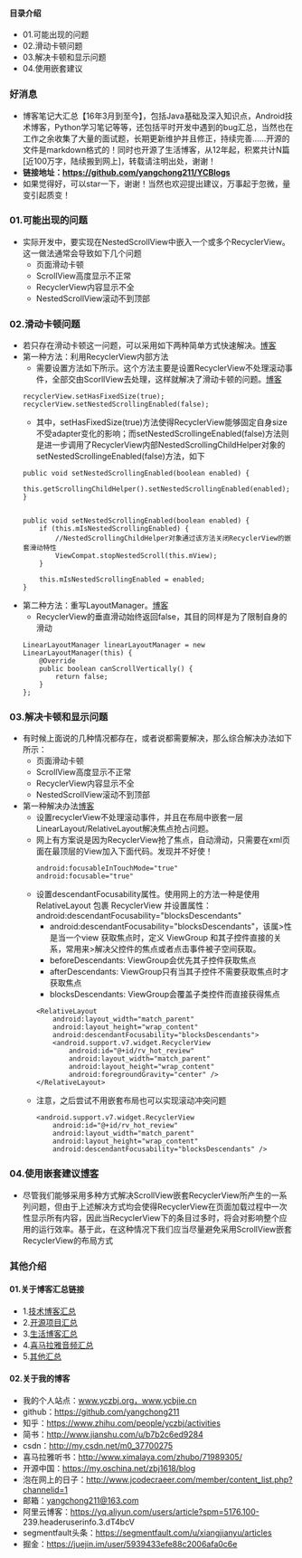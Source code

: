 #### 目录介绍
- 01.可能出现的问题
- 02.滑动卡顿问题
- 03.解决卡顿和显示问题
- 04.使用嵌套建议




### 好消息
- 博客笔记大汇总【16年3月到至今】，包括Java基础及深入知识点，Android技术博客，Python学习笔记等等，还包括平时开发中遇到的bug汇总，当然也在工作之余收集了大量的面试题，长期更新维护并且修正，持续完善……开源的文件是markdown格式的！同时也开源了生活博客，从12年起，积累共计N篇[近100万字，陆续搬到网上]，转载请注明出处，谢谢！
- **链接地址：https://github.com/yangchong211/YCBlogs**
- 如果觉得好，可以star一下，谢谢！当然也欢迎提出建议，万事起于忽微，量变引起质变！




### 01.可能出现的问题
- 实际开发中，要实现在NestedScrollView中嵌入一个或多个RecyclerView。这一做法通常会导致如下几个问题
    - 页面滑动卡顿
    - ScrollView高度显示不正常
    - RecyclerView内容显示不全
    - NestedScrollView滚动不到顶部



### 02.滑动卡顿问题
- 若只存在滑动卡顿这一问题，可以采用如下两种简单方式快速解决。[博客](https://github.com/yangchong211/YCBlogs)
- 第一种方法：利用RecyclerView内部方法
    - 需要设置方法如下所示。这个方法主要是设置RecyclerView不处理滚动事件，全部交由ScorllView去处理，这样就解决了滑动卡顿的问题。[博客](https://github.com/yangchong211/YCBlogs)
    ```
    recyclerView.setHasFixedSize(true);
    recyclerView.setNestedScrollingEnabled(false);
    ```
    - 其中，setHasFixedSize(true)方法使得RecyclerView能够固定自身size不受adapter变化的影响；而setNestedScrollingeEnabled(false)方法则是进一步调用了RecyclerView内部NestedScrollingChildHelper对象的setNestedScrollingeEnabled(false)方法，如下
    ```
    public void setNestedScrollingEnabled(boolean enabled) {
        this.getScrollingChildHelper().setNestedScrollingEnabled(enabled);
    }
    
    
    public void setNestedScrollingEnabled(boolean enabled) {
        if (this.mIsNestedScrollingEnabled) {
            //NestedScrollingChildHelper对象通过该方法关闭RecyclerView的嵌套滑动特性
            ViewCompat.stopNestedScroll(this.mView);
        }

        this.mIsNestedScrollingEnabled = enabled;
    }
    ```
- 第二种方法：重写LayoutManager。[博客](https://github.com/yangchong211/YCBlogs)
    - RecyclerView的垂直滑动始终返回false，其目的同样是为了限制自身的滑动
    ```
    LinearLayoutManager linearLayoutManager = new LinearLayoutManager(this) {
        @Override
        public boolean canScrollVertically() {
            return false;
        }
    };
    ```



### 03.解决卡顿和显示问题
- 有时候上面说的几种情况都存在，或者说都需要解决，那么综合解决办法如下所示：
    - 页面滑动卡顿
    - ScrollView高度显示不正常
    - RecyclerView内容显示不全
    - NestedScrollView滚动不到顶部
- 第一种解决办法[博客](https://github.com/yangchong211/YCBlogs)
    - 设置recyclerView不处理滚动事件，并且在布局中嵌套一层LinearLayout/RelativeLayout解决焦点抢占问题。
    - 网上有方案说是因为RecyclerView抢了焦点，自动滑动，只需要在xml页面在最顶层的View加入下面代码。发现并不好使！
        ```
        android:focusableInTouchMode="true"
        android:focusable="true"
        ```
    - 设置descendantFocusability属性。使用网上的方法一种是使用 RelativeLayout 包裹 RecyclerView 并设置属性：android:descendantFocusability="blocksDescendants"
        - android:descendantFocusability="blocksDescendants"，该属>性是当一个view 获取焦点时，定义 ViewGroup 和其子控件直接的关系，常用来>解决父控件的焦点或者点击事件被子空间获取。
        - beforeDescendants: ViewGroup会优先其子控件获取焦点
        - afterDescendants: ViewGroup只有当其子控件不需要获取焦点时才获取焦点
        - blocksDescendants: ViewGroup会覆盖子类控件而直接获得焦点
        ```
        <RelativeLayout
            android:layout_width="match_parent"
            android:layout_height="wrap_content"
            android:descendantFocusability="blocksDescendants">
            <android.support.v7.widget.RecyclerView
                android:id="@+id/rv_hot_review"
                android:layout_width="match_parent"
                android:layout_height="wrap_content"
                android:foregroundGravity="center" />
        </RelativeLayout>
        ```
    - 注意，之后尝试不用嵌套布局也可以实现滚动冲突问题
        ```
        <android.support.v7.widget.RecyclerView
            android:id="@+id/rv_hot_review"
            android:layout_width="match_parent"
            android:layout_height="wrap_content"
            android:descendantFocusability="blocksDescendants" />
        ```



### 04.使用嵌套建议[博客](https://github.com/yangchong211/YCBlogs)
- 尽管我们能够采用多种方式解决ScrollView嵌套RecyclerView所产生的一系列问题，但由于上述解决方式均会使得RecyclerView在页面加载过程中一次性显示所有内容，因此当RecyclerView下的条目过多时，将会对影响整个应用的运行效率。基于此，在这种情况下我们应当尽量避免采用ScrollView嵌套RecyclerView的布局方式






### 其他介绍
#### 01.关于博客汇总链接
- 1.[技术博客汇总](https://www.jianshu.com/p/614cb839182c)
- 2.[开源项目汇总](https://blog.csdn.net/m0_37700275/article/details/80863574)
- 3.[生活博客汇总](https://blog.csdn.net/m0_37700275/article/details/79832978)
- 4.[喜马拉雅音频汇总](https://www.jianshu.com/p/f665de16d1eb)
- 5.[其他汇总](https://www.jianshu.com/p/53017c3fc75d)



#### 02.关于我的博客
- 我的个人站点：www.yczbj.org，www.ycbjie.cn
- github：https://github.com/yangchong211
- 知乎：https://www.zhihu.com/people/yczbj/activities
- 简书：http://www.jianshu.com/u/b7b2c6ed9284
- csdn：http://my.csdn.net/m0_37700275
- 喜马拉雅听书：http://www.ximalaya.com/zhubo/71989305/
- 开源中国：https://my.oschina.net/zbj1618/blog
- 泡在网上的日子：http://www.jcodecraeer.com/member/content_list.php?channelid=1
- 邮箱：yangchong211@163.com
- 阿里云博客：https://yq.aliyun.com/users/article?spm=5176.100- 239.headeruserinfo.3.dT4bcV
- segmentfault头条：https://segmentfault.com/u/xiangjianyu/articles
- 掘金：https://juejin.im/user/5939433efe88c2006afa0c6e






